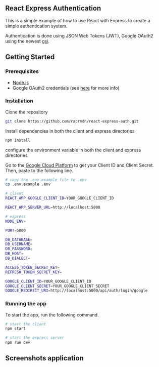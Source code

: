 ## React Express Authentication

This is a simple example of how to use React with Express to create a simple authentication system.

Authentication is done using JSON Web Tokens (JWT), Google OAuth2 using the newest [gsi](https://developers.google.com/identity/gsi/web/guides/overview).

## Getting Started

### Prerequisites

- [Node.js](https://nodejs.org/en/)
- Google OAuth2 credentials (see [here](https://developers.google.com/identity/gsi/web/guides/get-google-api-clientid) for more info)

### Installation

Clone the repository
```bash
git clone https://github.com/raprmdn/react-express-auth.git
```

Install dependencies in both the client and express directories
```bash
npm install
```

configure the environment variable in both the client and express directories.

Go to the [Google Cloud Platform](https://console.cloud.google.com/apis/credentials) to get your Client ID and Client Secret. Then, paste to the following line.

```bash
# copy the .env.example file to .env
cp .env.example .env

# client
REACT_APP_GOOGLE_CLIENT_ID=YOUR_GOOGLE_CLIENT_ID

REACT_APP_SERVER_URL=http://localhost:5000

# express
NODE_ENV=

PORT=5000

DB_DATABASE=
DB_USERNAME=
DB_PASSWORD=
DB_HOST=
DB_DIALECT=

ACCESS_TOKEN_SECRET_KEY=
REFRESH_TOKEN_SECRET_KEY=

GOOGLE_CLIENT_ID=YOUR_GOOGLE_CLIENT_ID
GOOGLE_CLIENT_SECRET=YOUR_GOOGLE_CLIENT_SECRET
GOOGLE_REDIRECT_URI=http://localhost:5000/api/auth/login/google
```

### Running the app
To start the app, run the following command.
```bash
# start the client
npm start

# start the express server
npm run dev
```

## Screenshots application
